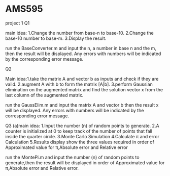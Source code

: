 # AMS595
project 1
Q1

main idea:
1.Change the number from base-n to base-10.
2.Change the base-10 number to base-m.
3.Display the result.

run the BaseConverter.m and input the n, a number in base n and the m,
then the result will be displayed. 
Any errors with numbers will be indicated by the corresponding error message.

Q2

Main idea:1.take the matrix A and vector b as inputs and check if they are vaild.
2.augment A with b to form the matrix [A|b].
3.perform Gaussian elimination on the augmented matrix and find the solution vector x from the last column of the augmented matrix.

run the GaussElim.m and input the matrix A and vector b then the result x will be displayed.
Any errors with numbers will be indicated by the corresponding error message.

Q3
(a)main idea:
1.Input the number (n) of random points to generate. 
2.A counter is initialized at 0 to keep track of the number of points that fall inside the quarter circle.
3.Monte Carlo Simulation
4.Calculate π and error Calculation
5.Results display show the three values required in order of Approximated value for π,Absolute error and Relative error

run the MontePi.m and input the number (n) of random points to generate,then the result will be displayed in order of Approximated value for π,Absolute error and Relative error.

